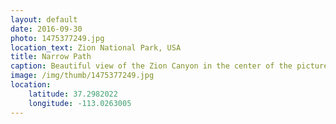 ```yaml
---
layout: default
date: 2016-09-30
photo: 1475377249.jpg
location_text: Zion National Park, USA
title: Narrow Path
caption: Beautiful view of the Zion Canyon in the center of the picture. On the left, Angels Landing and the very narrow-bit-dangerous path to climb to the top.
image: /img/thumb/1475377249.jpg
location:
    latitude: 37.2982022
    longitude: -113.0263005
---
```

